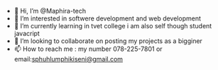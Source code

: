 - 👋 Hi, I’m @Maphira-tech
- 👀 I’m interested in softwere development and web development
- 🌱 I’m currently learning in tvet college i am also self though student javacript
- 💞️ I’m looking to collaborate on posting my projects as a bigginer
- 📫 How to reach me : my number 078-225-7801 or email:sphuhlumphikiseni@gmail.com


